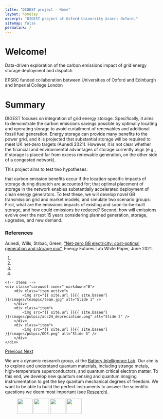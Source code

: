 ```yaml
---
title: "DIGEST project - Home"
layout: homelay
excerpt: "DIGEST project at Oxford University &rarr; Oxford."
sitemap: false
permalink: /
---
```


# Welcome!

Data-driven exploration of the carbon emissions impact of grid energy storage deployment and dispatch

EPSRC funded collaboration between Universities of Oxford and Edinburgh and Imperial College London

# Summary

DIGEST focuses on integration of grid energy storage. Specifically, it aims to demonstrate the carbon emissions savings possible by optimally locating and operating storage to avoid curtailment of renewables and additional fossil fuel generation. Energy storage can provide many benefits to the power grid, and it is projected that substantial storage will be required to meet UK net-zero targets (Aunedi 2021). However, it is not clear whether the financial and environmental advantages of storage currently align (e.g., if storage is placed far from excess renewable generation, on the other side of a congested network).

This project aims to test two hypotheses:

that carbon emission benefits occur if the location-specific impacts of storage during dispatch are accounted for;
that optimal placement of storage in the network enables substantially accelerated deployment of clean energy generators.
To test these, we will develop novel GB transmission grid and market models, and simulate two scenario groups: First, what are the emissions impacts of existing and soon-to-be-built storage, and how could emissions be reduced? Second, how will emissions evolve over the next 15 years considering planned generation, storage, upgrades, and new demand.

### References

Aunedi, Wills, Strbac, Green, [“Net-zero GB electricity: cost-optimal generation and storage mix”](https://www.imperial.ac.uk/energy-futures-lab/reports/white-papers/net-zero-gb-electricity/), Energy Futures Lab White Paper, June 2021.



<div markdown="0" id="carousel" class="carousel slide" data-ride="carousel" data-interval="4000" data-pause="hover" >
    <!-- Menu -->
    <ol class="carousel-indicators">
        <li data-target="#carousel" data-slide-to="0" class="active"></li>
        <li data-target="#carousel" data-slide-to="1"></li>
        <li data-target="#carousel" data-slide-to="2"></li>
        <li data-target="#carousel" data-slide-to="3"></li>
    </ol>

    <!-- Items -->
    <div class="carousel-inner" markdown="0">
        <div class="item active">
            <img src="{{ site.url }}{{ site.baseurl }}/images/teampic/team.jpg" alt="Slide 1" />
        </div>
        <div class="item">
            <img src="{{ site.url }}{{ site.baseurl }}/images/pubpic/acc24_depreciation.png" alt="Slide 2" />
        </div>
        <div class="item">
            <img src="{{ site.url }}{{ site.baseurl }}/images/pubpic/OOE.png" alt="Slide 3" />
        </div>
    </div>
  <a class="left carousel-control" href="#carousel" role="button" data-slide="prev">
    <span class="glyphicon glyphicon-chevron-left" aria-hidden="true"></span>
    <span class="sr-only">Previous</span>
  </a>
  <a class="right carousel-control" href="#carousel" role="button" data-slide="next">
    <span class="glyphicon glyphicon-chevron-right" aria-hidden="true"></span>
    <span class="sr-only">Next</span>
  </a>
</div>


We are a dynamic research group, at the [Battery Intelligence Lab](https://howey.eng.ox.ac.uk/). Our aim is to explore and understand quantum materials, including strange metals, high-temperature superconductors, and quantum critical electron matter. To this end, we develop new quantum sensing and quantum imaging instrumentation to get the key quantum mechanical degrees of freedom. We want to be able to build the perfect instruments to answer the scientific questions we deem most important (see [Research](research)). 


<figure class="fourth">
  <img src="https://battery-intelligence-lab.github.io/dtw-cpp/docs_logo.png" style="height: 50px">
  <img src="https://eng.ox.ac.uk/images/logo.svg" style="height: 50px">
  <img src="https://www.ukri.org/wp-content/uploads/2022/03/ukri-epsrc-square-logo.png" style="height: 50px">
  <img src="https://www.brunel.ac.uk/static-main/img/brunel-logo.png" style="height: 50px">
</figure>
